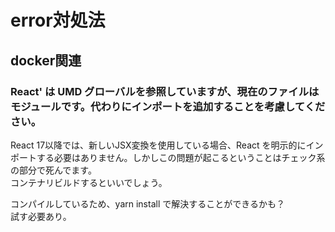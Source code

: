 # error対処法
## docker関連
### React' は UMD グローバルを参照していますが、現在のファイルはモジュールです。代わりにインポートを追加することを考慮してください。
React 17以降では、新しいJSX変換を使用している場合、React を明示的にインポートする必要はありません。しかしこの問題が起こるということはチェック系の部分で死んでます。  
コンテナリビルドするといいでしょう。

コンパイルしているため、yarn install で解決することができるかも？  
試す必要あり。  